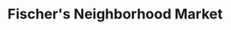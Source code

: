---
title: "Fischer's Neighborhood Market"
url: /san-antonio/fischers-neighborhood-market/
shop: convenience
---
